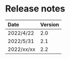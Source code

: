 # Release notes

| Date       | Version   |
| :----      | :---------|
| 2022/4/22  | 2.0       |
| 2022/5/31  | 2.1       |
| 2022/xx/xx | 2.2       |
